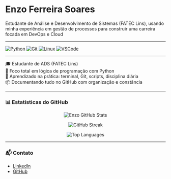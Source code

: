 # Enzo Ferreira Soares
Estudante de Análise e Desenvolvimento de Sistemas (FATEC Lins), usando minha experiência em gestão de processos para construir uma carreira focada em DevOps e Cloud

---

[![Python](https://img.shields.io/badge/Python-3776AB?style=for-the-badge&logo=python&logoColor=white)](https://www.python.org/)
[![Git](https://img.shields.io/badge/Git-F05032?style=for-the-badge&logo=git&logoColor=white)](https://git-scm.com/)
[![Linux](https://img.shields.io/badge/Linux-FCC624?style=for-the-badge&logo=linux&logoColor=black)](https://www.linux.org/)
[![VSCode](https://img.shields.io/badge/VSCode-007ACC?style=for-the-badge&logo=visual-studio-code&logoColor=white)](https://code.visualstudio.com/)

---

🎓 Estudante de ADS (FATEC Lins)  
📍 Foco total em lógica de programação com Python  
🧠 Aprendizado na prática: terminal, Git, scripts, disciplina diária  
📦 Documentando tudo no GitHub com organização e constância  

---

### 📊 Estatísticas do GitHub

<p align="center">
  <img src="https://github-readme-stats.vercel.app/api?username=enzosoaresdev&show_icons=true&theme=tokyonight" alt="Enzo GitHub Stats" />
</p>

<p align="center">
  <img src="https://github-readme-streak-stats.herokuapp.com/?user=enzosoaresdev&theme=tokyonight" alt="GitHub Streak" />
</p>

<p align="center">
  <img src="https://github-readme-stats.vercel.app/api/top-langs/?username=enzosoaresdev&layout=compact&theme=tokyonight" alt="Top Languages" />
</p>

---

### 📬 Contato

- [LinkedIn](https://www.linkedin.com/in/enzo-ferreira-soares)
- [GitHub](https://github.com/enzosoaresdev)

